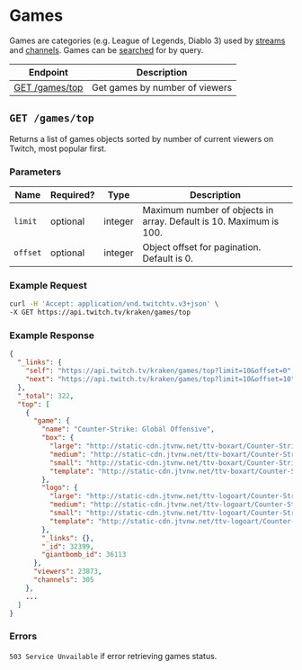 # Games

Games are categories (e.g. League of Legends, Diablo 3) used by [streams][] and [channels][]. Games can be [searched][search] for by query.

| Endpoint | Description |
| ---- | --------------- |
| [GET /games/top](/v3_resources/games.md#get-gamestop) | Get games by number of viewers |

[streams]: /v3_resources/streams.md
[channels]: /v3_resources/channels.md
[search]: /v3_resources/search.md#search-for-games-

## `GET /games/top`

Returns a list of games objects sorted by number of current viewers on Twitch, most popular first.

### Parameters

<table>
    <thead>
        <tr>
            <th>Name</th>
            <th>Required?</th>
            <th width="50">Type</th>
            <th width=100%>Description</th>
        </tr>
    </thead>
    <tbody>
        <tr>
            <td><code>limit</code></td>
            <td>optional</td>
            <td>integer</td>
            <td>Maximum number of objects in array. Default is 10. Maximum is 100.</td>
        </tr>
        <tr>
            <td><code>offset</code></td>
            <td>optional</td>
            <td>integer</td>
            <td>Object offset for pagination. Default is 0.</td>
        </tr>
    </tbody>
</table>

### Example Request

```bash
curl -H 'Accept: application/vnd.twitchtv.v3+json' \
-X GET https://api.twitch.tv/kraken/games/top
```

### Example Response

```json
{
  "_links": {
    "self": "https://api.twitch.tv/kraken/games/top?limit=10&offset=0",
    "next": "https://api.twitch.tv/kraken/games/top?limit=10&offset=10"
  },
  "_total": 322,
  "top": [
    {
      "game": {
        "name": "Counter-Strike: Global Offensive",
        "box": {
          "large": "http://static-cdn.jtvnw.net/ttv-boxart/Counter-Strike:%20Global%20Offensive-272x380.jpg",
          "medium": "http://static-cdn.jtvnw.net/ttv-boxart/Counter-Strike:%20Global%20Offensive-136x190.jpg",
          "small": "http://static-cdn.jtvnw.net/ttv-boxart/Counter-Strike:%20Global%20Offensive-52x72.jpg",
          "template": "http://static-cdn.jtvnw.net/ttv-boxart/Counter-Strike:%20Global%20Offensive-{width}x{height}.jpg"
        },
        "logo": {
          "large": "http://static-cdn.jtvnw.net/ttv-logoart/Counter-Strike:%20Global%20Offensive-240x144.jpg",
          "medium": "http://static-cdn.jtvnw.net/ttv-logoart/Counter-Strike:%20Global%20Offensive-120x72.jpg",
          "small": "http://static-cdn.jtvnw.net/ttv-logoart/Counter-Strike:%20Global%20Offensive-60x36.jpg",
          "template": "http://static-cdn.jtvnw.net/ttv-logoart/Counter-Strike:%20Global%20Offensive-{width}x{height}.jpg"
        },
        "_links": {},
        "_id": 32399,
        "giantbomb_id": 36113
      },
      "viewers": 23873,
      "channels": 305
    },
    ...
  ]
}
```

### Errors

`503 Service Unvailable` if error retrieving games status.

